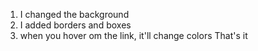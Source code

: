 1. I changed the background
2. I added borders and boxes
3. when you hover om the link, it'll change colors
That's it
